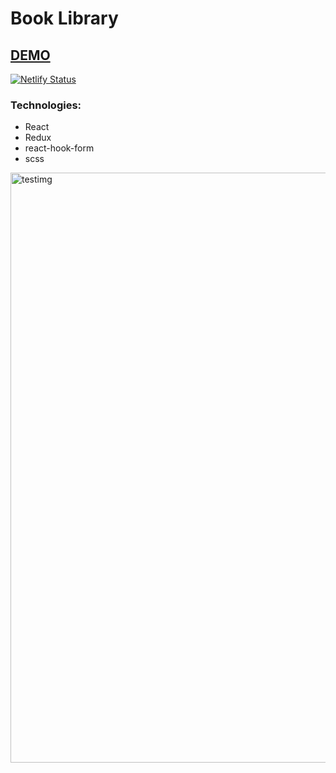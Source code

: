 # Book Library
## [DEMO](https://quiet-valkyrie-c21e44.netlify.app/)
[![Netlify Status](https://api.netlify.com/api/v1/badges/77613d9b-25cc-4ce6-b0e8-6c02518eafed/deploy-status)](https://app.netlify.com/sites/quiet-valkyrie-c21e44/deploys)
### Technologies:
 - React
 - Redux
 - react-hook-form
 - scss
<img width="944" alt="testimg" src="https://user-images.githubusercontent.com/89069692/176989936-10344ac8-d41e-4646-b4a1-a1b1b0085ea3.png">
